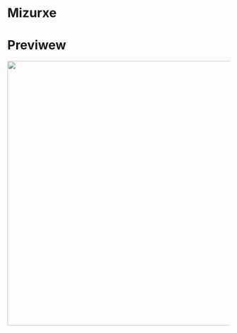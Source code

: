 # Mizurxe

# Previwew

<img src="https://user-images.githubusercontent.com/13601628/38686305-5014239a-3e74-11e8-9bc9-43e57d7aa3fd.png" height="600px" width="auto"></img>
